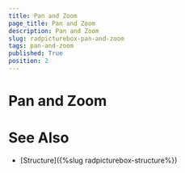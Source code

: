 ```yaml
---
title: Pan and Zoom
page_title: Pan and Zoom
description: Pan and Zoom
slug: radpicturebox-pan-and-zoom
tags: pan-and-zoom
published: True
position: 2
---
```


# Pan and Zoom


# See Also

* [Structure]({%slug radpicturebox-structure%})
